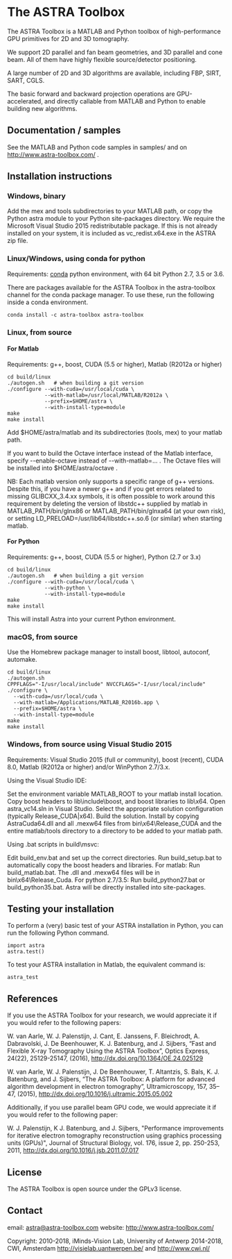 # The ASTRA Toolbox

The ASTRA Toolbox is a MATLAB and Python toolbox of high-performance GPU primitives for 2D and 3D tomography.

We support 2D parallel and fan beam geometries, and 3D parallel and cone beam.  All of them have highly flexible source/detector positioning.

A large number of 2D and 3D algorithms are available, including FBP, SIRT, SART, CGLS.

The basic forward and backward projection operations are GPU-accelerated, and directly callable from MATLAB and Python to enable building new algorithms.



## Documentation / samples

See the MATLAB and Python code samples in samples/ and on http://www.astra-toolbox.com/ .


## Installation instructions

### Windows, binary

Add the mex and tools subdirectories to your MATLAB path, or copy the Python
astra module to your Python site-packages directory. We require the Microsoft
Visual Studio 2015 redistributable package. If this is not already installed on
your system, it is included as vc_redist.x64.exe in the ASTRA zip file.

### Linux/Windows, using conda for python 

Requirements: [conda](http://conda.pydata.org/) python environment, with 64 bit Python 2.7, 3.5 or 3.6.

There are packages available for the ASTRA Toolbox in the astra-toolbox
channel for the conda package manager. To use these, run the following
inside a conda environment.

```
conda install -c astra-toolbox astra-toolbox
```

### Linux, from source

#### For Matlab

Requirements: g++, boost, CUDA (5.5 or higher), Matlab (R2012a or higher)

```
cd build/linux
./autogen.sh   # when building a git version
./configure --with-cuda=/usr/local/cuda \
            --with-matlab=/usr/local/MATLAB/R2012a \
            --prefix=$HOME/astra \
            --with-install-type=module
make
make install
```
Add $HOME/astra/matlab and its subdirectories (tools, mex) to your matlab path.

If you want to build the Octave interface instead of the Matlab interface,
specify --enable-octave instead of --with-matlab=... . The Octave files
will be installed into $HOME/astra/octave .


NB: Each matlab version only supports a specific range of g++ versions.
Despite this, if you have a newer g++ and if you get errors related to missing
GLIBCXX_3.4.xx symbols, it is often possible to work around this requirement
by deleting the version of libstdc++ supplied by matlab in
MATLAB_PATH/bin/glnx86 or MATLAB_PATH/bin/glnxa64 (at your own risk),
or setting LD_PRELOAD=/usr/lib64/libstdc++.so.6 (or similar) when starting
matlab.

#### For Python

Requirements: g++, boost, CUDA (5.5 or higher), Python (2.7 or 3.x)

```
cd build/linux
./autogen.sh   # when building a git version
./configure --with-cuda=/usr/local/cuda \
            --with-python \
            --with-install-type=module
make
make install
```

This will install Astra into your current Python environment.

### macOS, from source

Use the Homebrew package manager to install boost, libtool, autoconf, automake.

```
cd build/linux
./autogen.sh
CPPFLAGS="-I/usr/local/include" NVCCFLAGS="-I/usr/local/include" ./configure \
  --with-cuda=/usr/local/cuda \
  --with-matlab=/Applications/MATLAB_R2016b.app \
  --prefix=$HOME/astra \
  --with-install-type=module
make
make install
```

### Windows, from source using Visual Studio 2015

Requirements: Visual Studio 2015 (full or community), boost (recent), CUDA 8.0,
              Matlab (R2012a or higher) and/or WinPython 2.7/3.x.

Using the Visual Studio IDE:

Set the environment variable MATLAB_ROOT to your matlab install location.
Copy boost headers to lib\include\boost, and boost libraries to lib\x64.
Open astra_vc14.sln in Visual Studio.
Select the appropriate solution configuration (typically Release_CUDA|x64).
Build the solution.
Install by copying AstraCuda64.dll and all .mexw64 files from
  bin\x64\Release_CUDA and the entire matlab/tools directory to a directory
  to be added to your matlab path.


Using .bat scripts in build\msvc:

Edit build_env.bat and set up the correct directories.
Run build_setup.bat to automatically copy the boost headers and libraries.
For matlab: Run build_matlab.bat. The .dll and .mexw64 files will be in bin\x64\Release_Cuda.
For python 2.7/3.5: Run build_python27.bat or build_python35.bat. Astra will be directly installed into site-packages.

## Testing your installation

To perform a (very) basic test of your ASTRA installation in Python, you can
run the following Python command.

```
import astra
astra.test()
```

To test your ASTRA installation in Matlab, the equivalent command is:

```
astra_test
```

## References

If you use the ASTRA Toolbox for your research, we would appreciate it if you would refer to the following papers:

W. van Aarle, W. J. Palenstijn, J. Cant, E. Janssens, F. Bleichrodt, A. Dabravolski, J. De Beenhouwer, K. J. Batenburg, and J. Sijbers, “Fast and Flexible X-ray Tomography Using the ASTRA Toolbox”, Optics Express, 24(22), 25129-25147, (2016), http://dx.doi.org/10.1364/OE.24.025129

W. van Aarle, W. J. Palenstijn, J. De Beenhouwer, T. Altantzis, S. Bals, K. J. Batenburg, and J. Sijbers, “The ASTRA Toolbox: A platform for advanced algorithm development in electron tomography”, Ultramicroscopy, 157, 35–47, (2015), http://dx.doi.org/10.1016/j.ultramic.2015.05.002


Additionally, if you use parallel beam GPU code, we would appreciate it if you would refer to the following paper:

W. J. Palenstijn, K J. Batenburg, and J. Sijbers, "Performance improvements for iterative electron tomography reconstruction using graphics processing units (GPUs)", Journal of Structural Biology, vol. 176, issue 2, pp. 250-253, 2011, http://dx.doi.org/10.1016/j.jsb.2011.07.017


## License

The ASTRA Toolbox is open source under the GPLv3 license.

## Contact

email: astra@astra-toolbox.com
website: http://www.astra-toolbox.com/

Copyright: 2010-2018, iMinds-Vision Lab, University of Antwerp
           2014-2018, CWI, Amsterdam
           http://visielab.uantwerpen.be/ and http://www.cwi.nl/
